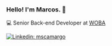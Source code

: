 ### Hello! I'm Marcos. 🤙

💻 Senior Back-end Developer at [WOBA](https://woba.com.br/) <br>

[![Linkedin: mscamargo](https://img.shields.io/badge/-Linkedin-0077B5?style=flat-square&logo=Linkedin&logoColor=white&link=https://www.linkedin.com/in/mscamargo/)](https://www.linkedin.com/in/mscamargo/)
